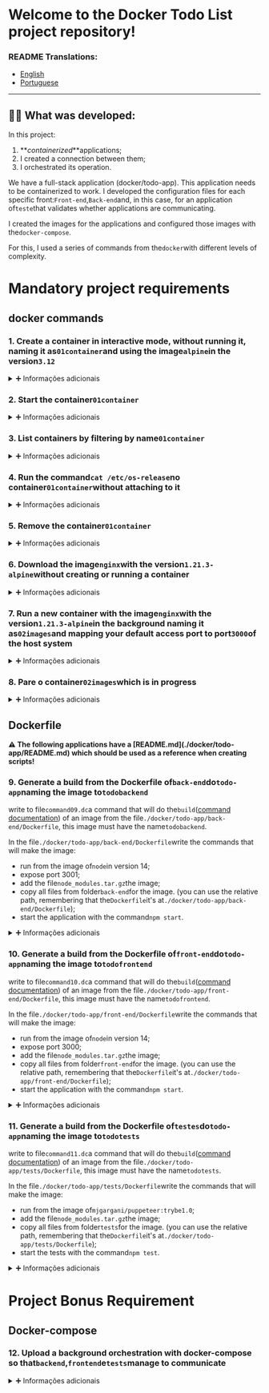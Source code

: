 # Welcome to the Docker Todo List project repository!

### README Translations:

-   [English](/README.en.md)
-   [Portuguese](/README.md)

* * *

## 👨‍💻 What was developed:

In this project:

1.  **_containerized_**applications;
2.  I created a connection between them;
3.  I orchestrated its operation.

We have a full-stack application (docker/todo-app). This application needs to be containerized to work. I developed the configuration files for each specific front:`Front-end`,`Back-end`and, in this case, for an application of`teste`that validates whether applications are communicating.

I created the images for the applications and configured those images with the`docker-compose`.

For this, I used a series of commands from the`docker`with different levels of complexity.

# Mandatory project requirements

## docker commands

### 1. Create a container in interactive mode, without running it, naming it as`01container`and using the image`alpine`in the version`3.12`

<details>
  <summary>➕ Informações adicionais</summary><br />

The evaluator will run the command in the file`command01.dc`.

#### Technical remarks

-   O container**must not be initialized**, only created;
-   The container must be prepared for interactive access.

#### Tips

-   Take a look at the command[`create`](https://docs.docker.com/engine/reference/commandline/create/). 😉
-   Remember that a parameter is not necessarily applicable to just one command;
-   Consult whenever possible the[Official Documentation](https://docs.docker.com/engine/reference/commandline/docker/)about basic commands;
-   Remember that the overwhelming part of docker commands takes parameters (options) like[in this example](https://docs.docker.com/engine/reference/commandline/logs/#options).

#### what will be tested

-   O`nome`of the container must be`01container`;
-   The container must use the image`alpine`in the version`3.12`;
-   O`status`of the container must be`created`;
-   O container**should not**be running after it was created.

</details>

### 2. Start the container`01container`

<details>
  <summary>➕ Informações adicionais</summary><br />

The evaluator will run the command in the file`command02.dc`.

#### Technical remarks

-   O container`01container`, which has just been created and is stopped, must be started;
-   If the container was started interactively, it must remain active when you start it.

#### what will be tested

-   The evaluator will check if the container is stopped;
-   The evaluator will run the command created in this requirement;
-   O container**he must**be running.

</details>

### 3. List containers by filtering by name`01container`

<details>
  <summary>➕ Informações adicionais</summary><br />

The evaluator will run the command in the file`command03.dc`.

#### Tips

-   Virtually every listing command in Docker has a form of filtering.

#### what will be tested

-   The command should return a list containing information**only**do`01container`.

</details>

### 4. Run the command`cat /etc/os-release`no container`01container`without attaching to it

<details>
  <summary>➕ Informações adicionais</summary><br />

The evaluator will run the command in the file`command04.dc`.

#### Technical remarks

-   The container must be running and you must be able to**run a command**in that container.

#### Tips

-   Is it possible to do this without using the command`attach`.

#### what will be tested

-   That the command will return the correct data from the`distro`no container:
    -   `NAME="Alpine Linux"`
    -   `ID=alpine`
    -   `VERSION_ID=3.12`

</details>

### 5. Remove the container`01container`

<details>
  <summary>➕ Informações adicionais</summary><br />

The evaluator will run the commands in the files`command05.dc`e`command03.dc`.

#### what will be tested

-   The evaluator will run command 5;
-   The evaluator will validate the process with command 3.

</details>

### 6. Download the image`nginx`with the version`1.21.3-alpine`without creating or running a container

<details>
  <summary>➕ Informações adicionais</summary><br />

The evaluator will run the command in the file`command06.dc`.

#### what will be tested

-   That the correct image has been downloaded;
-   That no container has been started for this.

</details>

### 7. Run a new container with the image`nginx`with the version`1.21.3-alpine`in the background naming it as`02images`and mapping your default access port to port`3000`of the host system

<details>
  <summary>➕ Informações adicionais</summary><br />

The evaluator will run the command in the file`command07.dc`.

#### what will be tested

-   That the container was started correctly;
-   That it is possible to have access to the container by the address`localhost:3000`;
-   That the page returns the expected value.

</details>

### 8. Pare o container`02images`which is in progress

<details>
  <summary>➕ Informações adicionais</summary><br />

The evaluator will run the command in the file`command08.dc`.

#### what will be tested

-   That there is no active container after your command.

</details>

## Dockerfile

**⚠️ The following applications have a \[**README.md**](./docker/todo-app/README.md) which should be used as a reference when creating scripts!**

### 9. Generate a build from the Dockerfile of`back-end`do`todo-app`naming the image to`todobackend`

write to file`command09.dc`a command that will do the`build`([command documentation](https://docs.docker.com/engine/reference/commandline/build/)) of an image from the file`./docker/todo-app/back-end/Dockerfile`, this image must have the name`todobackend`.

In the file`./docker/todo-app/back-end/Dockerfile`write the commands that will make the image:

-   run from the image of`node`in version 14;
-   expose port 3001;
-   add the file`node_modules.tar.gz`the image;
-   copy all files from folder`back-end`for the image. (you can use the relative path, remembering that the`Dockerfile`it's at`./docker/todo-app/back-end/Dockerfile`);
-   start the application with the command`npm start`.

<details>
  <summary>➕ Informações adicionais</summary><br />

-   In this context, you must create a file[`Dockerfile`](https://docs.docker.com/engine/reference/builder/#format)that pasta`./docker/todo-app/back-end/`, which will be used with the command required in the requirement;
-   This file should seek to reproduce the steps of`back-end`contained in the[`README.md`](docker/todo-app/README.md)and_pseudo-application_(they are also described in the section`O que será testado`, of the requirement) so that it runs correctly;
-   The evaluator will run the command in the file`command09.dc`.

#### Tips

-   O[command`ADD`](https://docs.docker.com/engine/reference/builder/#add)from the Dockerfile, it can also be used to unzip files inside the container.
    -   Understand the difference between the command`ADD`e`COPY`[in this article](https://coderarena.com.br/posts/docker-tips-01-qual-e-a-diferenca-entre-add-e-copy/).

#### what will be tested

-   If there is a file`Dockerfile`em`./docker/todo-app/back-end/`:
    -   The Dockerfile must run an image`node`using the version`14`;
        -   The use of the variant is recommended`-alpine`, as it is optimized for performance;
        -   Remember to consult the README of`todo-app`to validate application requirements.
    -   Must be with the door`3001`exposed;
    -   must add the file`node_modules.tar.gz`the image;
    -   Must copy all files from folder`back-end`for the image;
    -   When starting the image, run the command`npm start`.
-   if at_buildar_the Dockerfile the name of the generated image is equal to`todobackend`.

</details>

### 10. Generate a build from the Dockerfile of`front-end`do`todo-app`naming the image to`todofrontend`

write to file`command10.dc`a command that will do the`build`([command documentation](https://docs.docker.com/engine/reference/commandline/build/)) of an image from the file`./docker/todo-app/front-end/Dockerfile`, this image must have the name`todofrontend`.

In the file`./docker/todo-app/front-end/Dockerfile`write the commands that will make the image:

-   run from the image of`node`in version 14;
-   expose port 3000;
-   add the file`node_modules.tar.gz`the image;
-   copy all files from folder`front-end`for the image. (you can use the relative path, remembering that the`Dockerfile`it's at`./docker/todo-app/front-end/Dockerfile`);
-   start the application with the command`npm start`.

<details>
  <summary>➕ Informações adicionais</summary><br />

-   In this context, you must create a file[`Dockerfile`](https://docs.docker.com/engine/reference/builder/#format)that pasta`./docker/todo-app/back-end/`, which will be used with the command required in the requirement;
-   This file should seek to reproduce the steps of`front-end`contained in the[`README.md`](docker/todo-app/README.md)and_pseudo-application_(they are also described in the section`O que será testado`, of the requirement) so that it runs correctly;
-   The evaluator will run the command in the file`command10.dc`.

#### Tips

-   O[command`ADD`](https://docs.docker.com/engine/reference/builder/#add)from the Dockerfile, it can also be used to unzip files inside the container.
    -   Understand the difference between the command`ADD`e`COPY`[in this article](https://coderarena.com.br/posts/docker-tips-01-qual-e-a-diferenca-entre-add-e-copy/).

#### what will be tested

-   If there is a file`Dockerfile`em`./docker/todo-app/front-end/`:
    -   O`Dockerfile`can rotate an image`node`using the version`14`;
        -   The use of the variant is recommended`-alpine`, as it is optimized for performance;
        -   Remember to consult the README of`todo-app`to validate application requirements.
    -   Must be with the door`3000`exposed;
    -   must add the file`node_modules.tar.gz`the image, so that it is extracted into the`container`;
    -   Must copy all files from folder`front-end`for the image;
    -   When starting the image, run the command`npm start`;
-   if at_buildar_o`Dockerfile`the name of the generated image is equal to`todofrontend`.

</details>

### 11. Generate a build from the Dockerfile of`testes`do`todo-app`naming the image to`todotests`

write to file`command11.dc`a command that will do the`build`([command documentation](https://docs.docker.com/engine/reference/commandline/build/)) of an image from the file`./docker/todo-app/tests/Dockerfile`, this image must have the name`todotests`.

In the file`./docker/todo-app/tests/Dockerfile`write the commands that will make the image:

-   run from the image of`mjgargani/puppeteer:trybe1.0`;
-   add the file`node_modules.tar.gz`the image;
-   copy all files from folder`tests`for the image. (you can use the relative path, remembering that the`Dockerfile`it's at`./docker/todo-app/tests/Dockerfile`);
-   start the tests with the command`npm test`.

<details>
  <summary>➕ Informações adicionais</summary><br />

-   In this context, you must create a file[`Dockerfile`](https://docs.docker.com/engine/reference/builder/#format)that pasta`./docker/todo-app/back-end/`, which will be used with the command required in the requirement;
-   This file should seek to reproduce the steps of`testes`contained in the[`README.md`](docker/todo-app/README.md)and_pseudo-application_(they are also described in the section`O que será testado`, of the requirement) so that it runs correctly;
-   The evaluator will run the command in the file`command11.dc`.

#### Tips

-   O[command`ADD`](https://docs.docker.com/engine/reference/builder/#add)from the Dockerfile, it can also be used to unzip files inside the container.
    -   Understand the difference between the command`ADD`e`COPY`[in this article](https://coderarena.com.br/posts/docker-tips-01-qual-e-a-diferenca-entre-add-e-copy/).

#### Technical remarks

-   The app`todotests`it only works correctly if it is dockerized and inside a properly configured docker network.

#### what will be tested

-   If there is a file`Dockerfile`em`./docker/todo-app/tests/`:
    -   The Dockerfile should run the image`mjgargani/puppeteer:trybe1.0`for the tests to work;
    -   must add the file`node_modules.tar.gz`the image;
    -   Must copy all files from folder`tests`for the image;
    -   When starting the image, run the command`npm test`;
-   if at_buildar_the Dockerfile the name of the generated image is equal to`todotests`.

</details>

# Project Bonus Requirement

## Docker-compose

### 12. Upload a background orchestration with docker-compose so that`backend`,`frontend`e`tests`manage to communicate

<details>
  <summary>➕ Informações adicionais</summary><br />

The evaluator will run the command in the file`command12.dc`. This command assumes the existence of the file`./docker/docker-compose.yml`.

O`docker-compose`must run on version 3 or higher.

#### Tips

-   Use the images now**"built"**that were performed in requirements 9, 10 and 11 for creating compose;
-   See the documentation at`./docker/todo-app/README.md`;
-   It is possible to add and extract files`.tar.gz`no`Dockerfile`with just one command.

#### what will be tested

##### tests

-   the container of`todotests`must have containers as a dependency`frontend`e`backend`;
-   The name of_service_shall be`todotests`;
-   Must have an environment variable`FRONT_HOST`which receives as value the name of the container of the`frontend`
    -   Remembering that, within a docker network, the host of a container is identified by its name.

##### front-end

-   the container of`todofrontend`must run on the door`3000`;
-   The name of_service_shall be`todofront`;
-   It must have the container as a dependency`backend`;
-   Must have an environment variable`REACT_APP_API_HOST`which receives as value the name of the container of the`backend`.
    -   Remembering that, within a docker network, the host of a container is identified by its name.

##### back-end

-   the container of`todobackend`must run on the door`3001`;
-   The name of_service_shall be`todoback`;

</details>

